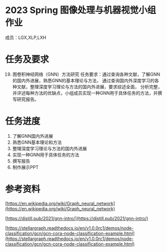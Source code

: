 # 2023 Spring 图像处理与机器视觉小组作业
成员：LGX,XLP,LXH

# 任务及要求
19. 图卷积神经网络（GNN）方法研究
任务要求：通过查询各种文献，了解GNN的国内外进展，熟悉GNN的基本理论与方法，
通过查询国内外深度学习的各种文献，整理深度学习理论与方法的国内外进展，要求综述全面，
分析完整，并评述每种方法的优缺点，小组成员实现一种GNN用于具体任务的方法，并撰写研究报告。

# 任务进度
1. 了解GNN国内外进展
2. 熟悉GNN基本理论和方法
3. 整理深度学习理论与方法的国内外进展
4. 实现一种GNN用于具体任务的方法
5. 撰写报告
6. 制作展示PPT
 
# 参考资料
[https://en.wikipedia.org/wiki/Graph_neural_network](https://en.wikipedia.org/wiki/Graph_neural_network)

[https://distill.pub/2021/gnn-intro/](https://distill.pub/2021/gnn-intro/)

[https://stellargraph.readthedocs.io/en/v1.0.0rc1/demos/node-classification/gcn/gcn-cora-node-classification-example.html](https://stellargraph.readthedocs.io/en/v1.0.0rc1/demos/node-classification/gcn/gcn-cora-node-classification-example.html)

